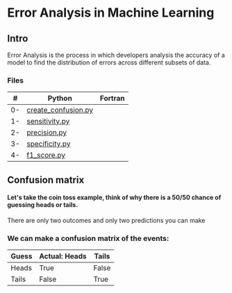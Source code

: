 # Error Analysis in Machine Learning


## Intro

Error Analysis is the process in which developers analysis the accuracy of a model
to find the distribution of errors across different subsets of data.

### Files

| #                   | Python                                         |Fortran|
|---------------------|------------------------------------------------|-------|
| 0- | [create_confusion.py](./0-create_confusion.py) ||
| 1- | [sensitivity.py](./1-sensitivity.py)           ||
| 2- | [precision.py](./2-precisiion.py)              ||
| 3- | [specificity.py](./3-specificity.py)           ||
| 4- | [f1_score.py](./4-f1_score.py)                 ||

## Confusion matrix
#### Let's take the coin toss example, think of why there is a 50/50 chance of guessing heads or tails.
There are only two outcomes and only two predictions you can make
### We can make a confusion matrix of the events:

| Guess| Actual: Heads | Tails |
|------|---------------|-------|
| Heads | True          | False |
| Tails | False         | True  |

